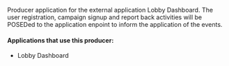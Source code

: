 Producer application for the external application Lobby Dashboard. The user registration, campaign signup and report back activities will be POSEDed to the application enpoint to inform the application of the events.

#### Applications that use this producer:
- Lobby Dashboard
